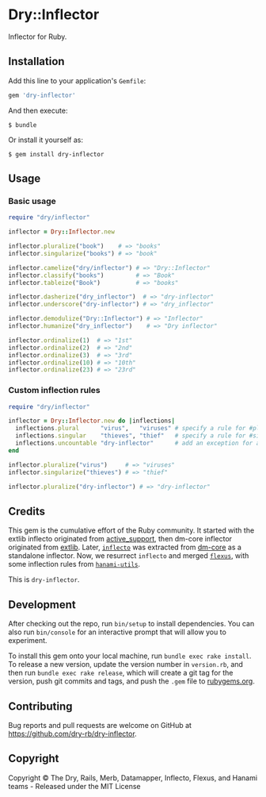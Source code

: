 # Dry::Inflector

Inflector for Ruby.

## Installation

Add this line to your application's `Gemfile`:

```ruby
gem 'dry-inflector'
```

And then execute:

```shell
$ bundle
```

Or install it yourself as:

```shell
$ gem install dry-inflector
```

## Usage

### Basic usage

```ruby
require "dry/inflector"

inflector = Dry::Inflector.new

inflector.pluralize("book")    # => "books"
inflector.singularize("books") # => "book"

inflector.camelize("dry/inflector") # => "Dry::Inflector"
inflector.classify("books")         # => "Book"
inflector.tableize("Book")          # => "books"

inflector.dasherize("dry_inflector")  # => "dry-inflector"
inflector.underscore("dry-inflector") # => "dry_inflector"

inflector.demodulize("Dry::Inflector") # => "Inflector"
inflector.humanize("dry_inflector")    # => "Dry inflector"

inflector.ordinalize(1)  # => "1st"
inflector.ordinalize(2)  # => "2nd"
inflector.ordinalize(3)  # => "3rd"
inflector.ordinalize(10) # => "10th"
inflector.ordinalize(23) # => "23rd"
```

### Custom inflection rules

```ruby
require "dry/inflector"

inflector = Dry::Inflector.new do |inflections|
  inflections.plural      "virus",   "viruses" # specify a rule for #pluralize
  inflections.singular    "thieves", "thief"   # specify a rule for #singularize
  inflections.uncountable "dry-inflector"      # add an exception for an uncountable word
end

inflector.pluralize("virus")     # => "viruses"
inflector.singularize("thieves") # => "thief"

inflector.pluralize("dry-inflector") # => "dry-inflector"
```

## Credits

This gem is the cumulative effort of the Ruby community.
It started with the extlib inflecto originated from [active_support](https://github.com/rails/rails), then dm-core inflector originated from [extlib](https://github.com/datamapper/extlib).
Later, [`inflecto`](https://github.com/mbj/inflecto) was extracted from [dm-core](https://github.com/datamapper/dm-core) as a standalone inflector.
Now, we resurrect `inflecto` and merged [`flexus`](https://github.com/Ptico/flexus), with some inflection rules from [`hanami-utils`](https://github.com/hanami/utils).

This is `dry-inflector`.

## Development

After checking out the repo, run `bin/setup` to install dependencies. You can also run `bin/console` for an interactive prompt that will allow you to experiment.

To install this gem onto your local machine, run `bundle exec rake install`. To release a new version, update the version number in `version.rb`, and then run `bundle exec rake release`, which will create a git tag for the version, push git commits and tags, and push the `.gem` file to [rubygems.org](https://rubygems.org).

## Contributing

Bug reports and pull requests are welcome on GitHub at https://github.com/dry-rb/dry-inflector.

## Copyright

Copyright © The Dry, Rails, Merb, Datamapper, Inflecto, Flexus, and Hanami teams - Released under the MIT License
